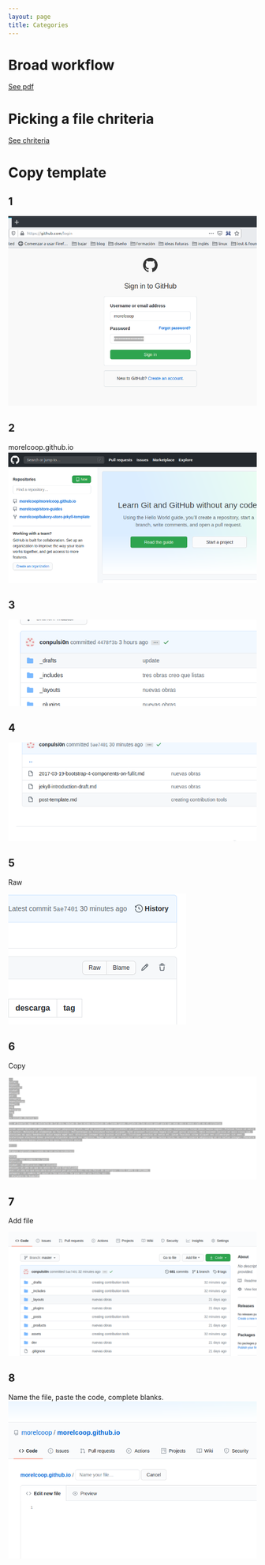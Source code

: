 ```yaml
---
layout: page
title: Categories
---
```


# Broad workflow

[See pdf](upload-file-flowchart-v2.pdf)


# Picking a file chriteria

[See chriteria](autores-por-pais)


# Copy template

## 1
![1](assets/images/contribute_1.png)

## 2

morelcoop.github.io
![2](assets/images/contribute_2.png)

## 3
![3](assets/images/contribute_3.png)

## 4
![4](assets/images/contribute_4.png)

## 5

Raw

![5](assets/images/contribute_5.png)

## 6

Copy

![6](assets/images/contribute_6.png)

## 7

Add file

![7](assets/images/contribute_7.png)

## 8

Name the file, paste the code, complete blanks.
![8](assets/images/contribute_8.png)